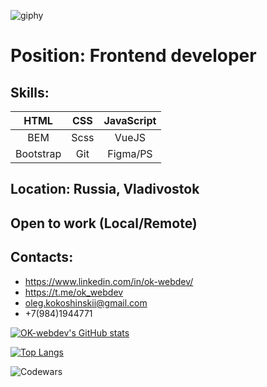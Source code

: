 ![giphy](https://user-images.githubusercontent.com/37953498/115956178-b4836f00-a53e-11eb-97da-17c8b1b3bf26.gif)

# Position: Frontend developer

## Skills:

| HTML          | CSS           | JavaScript  |
| :-----------: | :-----------: |:-----------:|
| BEM           | Scss          |  VueJS      |  
| Bootstrap     | Git           | Figma/PS    |


## Location: Russia, Vladivostok
## Open to work (Local/Remote)

## Contacts:
- https://www.linkedin.com/in/ok-webdev/
- https://t.me/ok_webdev
- oleg.kokoshinskii@gmail.com
- +7(984)1944771

[![OK-webdev's GitHub stats](https://github-readme-stats.vercel.app/api?username=ok-webdev&show_icons=true&theme=tokyonight)](https://github.com/anuraghazra/github-readme-stats)

[![Top Langs](https://github-readme-stats.vercel.app/api/top-langs/?username=ok-webdev&show_icons=true&theme=tokyonight)](https://github.com/anuraghazra/github-readme-stats)

![Codewars](https://www.codewars.com/users/ok-webdev/badges/small)
<!--
**ok-webdev/ok-webdev** is a ✨ _special_ ✨ repository because its `README.md` (this file) appears on your GitHub profile.

Here are some ideas to get you started:

- 🔭 I’m currently working on ...
- 🌱 I’m currently learning ...
- 👯 I’m looking to collaborate on ...
- 🤔 I’m looking for help with ...
- 💬 Ask me about ...
- 📫 How to reach me: ...
- 😄 Pronouns: ...
- ⚡ Fun fact: ...
-->
